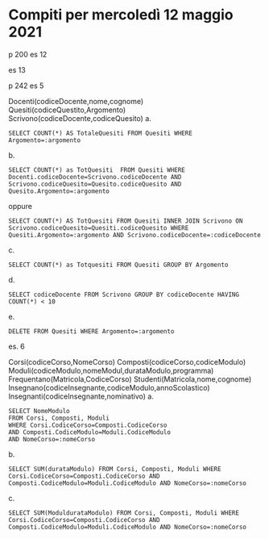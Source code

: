 # Compiti per mercoledì 12 maggio 2021
p 200
es 12

es 13

p 242 
 es 5
 
Docenti(codiceDocente,nome,cognome)
Quesiti(codiceQuestito,Argomento)
Scrivono(codiceDocente,codiceQuesito)
a.

    SELECT COUNT(*) AS TotaleQuesiti FROM Quesiti WHERE Argomento=:argomento

b.

    SELECT COUNT(*) as TotQuesiti  FROM Quesiti WHERE Docenti.codiceDocente=Scrivono.codiceDocente AND Scrivono.codiceQuesito=Quesito.codiceQuesito AND Quesito.Argomento=:argomento
    
oppure

    SELECT COUNT(*) AS TotQuesiti FROM Quesiti INNER JOIN Scrivono ON Scrivono.codiceQuesito=Quesiti.codiceQuesito WHERE Quesiti.Argomento=:argomento AND Scrivono.codiceDocente=:codiceDocente

c.

    SELECT COUNT(*) as Totquesiti FROM Quesiti GROUP BY Argomento 


d.

    SELECT codiceDocente FROM Scrivono GROUP BY codiceDocente HAVING COUNT(*) < 10

e. 

    DELETE FROM Quesiti WHERE Argomento=:argomento

es. 6

Corsi(codiceCorso,NomeCorso)
Composti(codiceCorso,codiceModulo)
Moduli(codiceModulo,nomeModul,durataModulo,programma)
Frequentano(Matricola,CodiceCorso)
Studenti(Matricola,nome,cognome)
Insegnano(codiceInsegnante,codiceModulo,annoScolastico)
Insegnanti(codiceInsegnante,nominativo)
a.


    SELECT NomeModulo
    FROM Corsi, Composti, Moduli
    WHERE Corsi.CodiceCorso=Composti.CodiceCorso
    AND Composti.CodiceModulo=Moduli.CodiceModulo
    AND NomeCorso=:nomeCorso
b. 

    SELECT SUM(durataModulo) FROM Corsi, Composti, Moduli WHERE Corsi.CodiceCorso=Composti.CodiceCorso AND Composti.CodiceModulo=Moduli.CodiceModulo AND NomeCorso=:nomeCorso

c.

    SELECT SUM(ModuldurataModulo) FROM Corsi, Composti, Moduli WHERE Corsi.CodiceCorso=Composti.CodiceCorso AND Composti.CodiceModulo=Moduli.CodiceModulo AND NomeCorso=:nomeCorso

<!--stackedit_data:
eyJoaXN0b3J5IjpbMTYzNzc3ODA4LC0xMTYxMTY5MjcxXX0=
-->